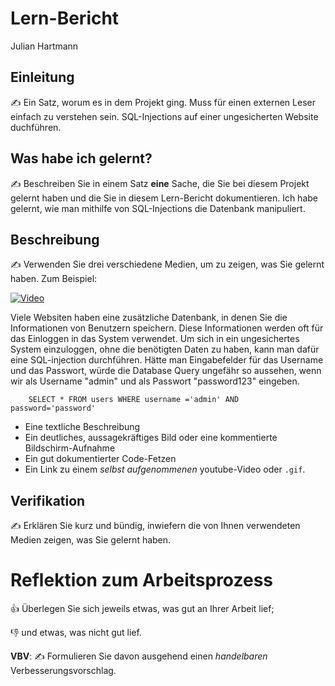 # Lern-Bericht
Julian Hartmann

## Einleitung

✍️ Ein Satz, worum es in dem Projekt ging. Muss für einen externen Leser einfach zu verstehen sein.
SQL-Injections auf einer ungesicherten Website duchführen.

## Was habe ich gelernt?

✍️ Beschreiben Sie in einem Satz **eine** Sache, die Sie bei diesem Projekt gelernt haben und die Sie in diesem Lern-Bericht dokumentieren.
Ich habe gelernt, wie man mithilfe von SQL-Injections die Datenbank manipuliert.

## Beschreibung

✍️ Verwenden Sie drei verschiedene Medien, um zu zeigen, was Sie gelernt haben. Zum Beispiel:

[![Video](https://img.youtube.com/vi/FarGpSSHgL8/maxresdefault.jpg)](https://www.youtube.com/watch?v=FarGpSSHgL8)

Viele Websiten haben eine zusätzliche Datenbank, in denen Sie die Informationen von Benutzern speichern. Diese Informationen werden oft für das Einloggen in das System verwendet. Um sich in ein ungesichertes System einzuloggen, ohne die benötigten Daten zu haben, kann man dafür eine SQL-injection durchführen. Hätte man Eingabefelder für das Username und das Passwort, würde die Database Query ungefähr so aussehen, wenn wir als Username "admin" und als Passwort "password123" eingeben.

```
    SELECT * FROM users WHERE username ='admin' AND password='password'
```



* Eine textliche Beschreibung
* Ein deutliches, aussagekräftiges Bild oder eine kommentierte Bildschirm-Aufnahme
* Ein gut dokumentierter Code-Fetzen
* Ein Link zu einem *selbst aufgenommenen* youtube-Video oder `.gif`.

## Verifikation

✍️ Erklären Sie kurz und bündig, inwiefern die von Ihnen verwendeten Medien zeigen, was Sie gelernt haben.

# Reflektion zum Arbeitsprozess

👍 Überlegen Sie sich jeweils etwas, was gut an Ihrer Arbeit lief; 

👎 und etwas, was nicht gut lief.

**VBV**: ✍️ Formulieren Sie davon ausgehend einen *handelbaren* Verbesserungsvorschlag.
